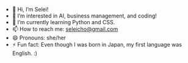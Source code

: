 - 👋 Hi, I’m Selei!
- 👀 I’m interested in AI, business management, and coding!
- 🌱 I’m currently learning Python and CSS.
- 📫 How to reach me: seleicho@gmail.com
- 😄 Pronouns: she/her
- ⚡ Fun fact: Even though I was born in Japan, my first language was English. :)

<!---
sseleii/sseleii is a ✨ special ✨ repository because its `README.md` (this file) appears on your GitHub profile.
You can click the Preview link to take a look at your changes.
--->

